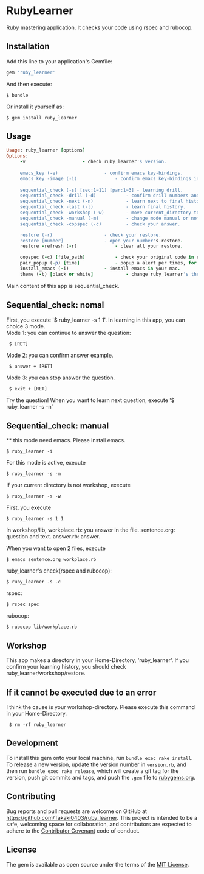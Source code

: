 # RubyLearner

Ruby mastering application.
It checks your code using rspec and rubocop.

## Installation

Add this line to your application's Gemfile:

```ruby
gem 'ruby_learner'
```

And then execute:

    $ bundle

Or install it yourself as:

    $ gem install ruby_learner

## Usage
```ruby
Usage: ruby_learner [options]
Options:
	 -v						- check ruby_learner's version.
	 
	 emacs_key (-e)					- confirm emacs key-bindings.
	 emacs_key -image (-i)				- confirm emacs key-bindings in the image.
	 
	 sequential_check (-s) [sec:1~11] [par:1~3]	- learning drill.
	 sequential_check -drill (-d)	 		- confirm drill numbers and contents.
	 sequential_check -next (-n)			- learn next to final history.
	 sequential_check -last (-l)			- learn final history.
	 sequential_check -workshop (-w)		- move current_directory to workshop.
	 sequential_check -manual (-m)			- change mode manual or nomal.
	 sequential_check -copspec (-c)			- check your answer.

	 restore (-r)	  				- check your restore.
	 restore [number]				- open your number's restore.
	 restore -refresh (-r)				- clear all your restore.

	 copspec (-c) [file_path]			- check your original code in ruby_learner.
	 pair_popup (-p) [time]				- popup a alert per times, for pair_programing.
	 install_emacs (-i)				- install emacs in your mac.
	 theme (-t) [black or white]			- change ruby_learner's theme.
```

Main content of this app is sequential_check.

## Sequential_check: nomal
First, you execute '$ ruby_learner -s 1 1'.
In learning in this app, you can choice 3 mode.  
Mode 1: you can continue to answer the question:

     $ [RET]

Mode 2: you can confirm answer example.

     $ answer + [RET]

Mode 3: you can stop answer the question.

     $ exit + [RET]

Try the question!
When you want to learn next question, execute '$ ruby_learner -s -n'

## Sequential_check: manual
** this mode need emacs. Please install emacs.

    $ ruby_learner -i
    
For this mode is active, execute

    $ ruby_learner -s -m

If your current directory is not workshop, execute

    $ ruby_learner -s -w
   
First, you execute

    $ ruby_learner -s 1 1

In workshop/lib,
workplace.rb: you answer in the file.
sentence.org: question and text.
answer.rb: answer.

When you want to open 2 files, execute

    $ emacs sentence.org workplace.rb

ruby_learner's check(rspec and rubocop):

    $ ruby_learner -s -c

rspec:

    $ rspec spec
    
rubocop:

    $ rubocop lib/workplace.rb

## Workshop

This app makes a directory in your Home-Directory, 'ruby_learner'. If you confirm your learning history, you should check ruby_learner/workshop/restore.

## If it cannot be executed due to an error

I think the cause is your workshop-directory. Please execute this command in your Home-Directory.

     $ rm -rf ruby_learner


## Development

To install this gem onto your local machine, run `bundle exec rake install`. To release a new version, update the version number in `version.rb`, and then run `bundle exec rake release`, which will create a git tag for the version, push git commits and tags, and push the `.gem` file to [rubygems.org](https://rubygems.org).

## Contributing

Bug reports and pull requests are welcome on GitHub at https://github.com/Takaki0403/ruby_learner. This project is intended to be a safe, welcoming space for collaboration, and contributors are expected to adhere to the [Contributor Covenant](http://contributor-covenant.org) code of conduct.

## License

The gem is available as open source under the terms of the [MIT License](https://opensource.org/licenses/MIT).
